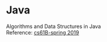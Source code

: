 # Java
Algorithms and Data Structures in Java
<br>
Reference: [cs61B-spring 2019](https://sp19.datastructur.es/)
